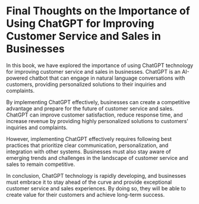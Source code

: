 Final Thoughts on the Importance of Using ChatGPT for Improving Customer Service and Sales in Businesses
====================================================================================================================

In this book, we have explored the importance of using ChatGPT technology for improving customer service and sales in businesses. ChatGPT is an AI-powered chatbot that can engage in natural language conversations with customers, providing personalized solutions to their inquiries and complaints.

By implementing ChatGPT effectively, businesses can create a competitive advantage and prepare for the future of customer service and sales. ChatGPT can improve customer satisfaction, reduce response time, and increase revenue by providing highly personalized solutions to customers' inquiries and complaints.

However, implementing ChatGPT effectively requires following best practices that prioritize clear communication, personalization, and integration with other systems. Businesses must also stay aware of emerging trends and challenges in the landscape of customer service and sales to remain competitive.

In conclusion, ChatGPT technology is rapidly developing, and businesses must embrace it to stay ahead of the curve and provide exceptional customer service and sales experiences. By doing so, they will be able to create value for their customers and achieve long-term success.



